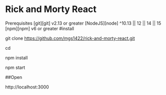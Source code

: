 # Rick and Morty React

Prerequisites
[git][git] v2.13 or greater
[NodeJS][node] ^10.13 || 12 || 14 || 15
[npm][npm] v6 or greater
#install

git clone https://github.com/mgs1422/rick-and-morty-react.git

cd

npm install

npm start

##Open

http://localhost:3000

